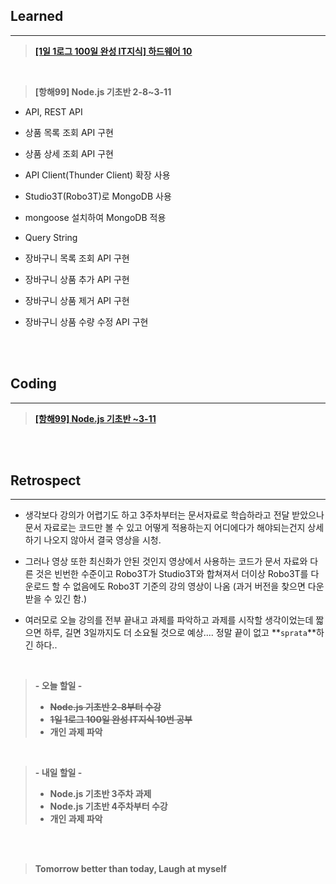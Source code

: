 ## Learned

---

> **[[1일 1로그 100일 완성 IT지식] 하드웨어 10](https://velog.io/@lilclown/1%EC%9D%BC-1%EB%A1%9C%EA%B7%B8-100%EC%9D%BC-%EC%99%84%EC%84%B1-IT%EC%A7%80%EC%8B%9D-%ED%95%98%EB%93%9C%EC%9B%A8%EC%96%B4-10)**

<br>

> **[항해99] Node.js 기초반 2-8~3-11**

- API, REST API

- 상품 목록 조회 API 구현

- 상품 상세 조회 API 구현

- API Client(Thunder Client) 확장 사용

- Studio3T(Robo3T)로 MongoDB 사용

- mongoose 설치하여 MongoDB 적용

- Query String

- 장바구니 목록 조회 API 구현

- 장바구니 상품 추가 API 구현

- 장바구니 상품 제거 API 구현

- 장바구니 상품 수량 수정 API 구현

<br><br>

## Coding

---

> **[[항해99] Node.js 기초반 ~3-11](https://github.com/lilclown97/TIL/tree/main/%ED%95%AD%ED%95%B499/W3-SPA_MALL-nologin)**

<br><br>

## Retrospect

---

- 생각보다 강의가 어렵기도 하고 3주차부터는 문서자료로 학습하라고 전달 받았으나 문서 자료로는 코드만 볼 수 있고 어떻게 적용하는지 어디에다가 해야되는건지 상세하기 나오지 않아서 결국 영상을 시청.

- 그러나 영상 또한 최신화가 안된 것인지 영상에서 사용하는 코드가 문서 자료와 다른 것은 빈번한 수준이고 Robo3T가 Studio3T와 합쳐져서 더이상 Robo3T를 다운로드 할 수 없음에도 Robo3T 기준의 강의 영상이 나옴 (과거 버전을 찾으면 다운 받을 수 있긴 함.)

- 여러모로 오늘 강의를 전부 끝내고 과제를 파악하고 과제를 시작할 생각이었는데 짧으면 하루, 길면 3일까지도 더 소요될 것으로 예상.... 정말 끝이 없고 **`sprata`**하긴 하다..

<br>

> **- 오늘 할일 -**
>
> - ~~**Node.js 기초반 2-8부터 수강**~~
> - ~~**1일 1로그 100일 완성 IT지식 10번 공부**~~
> - **개인 과제 파악**

<br>

> **- 내일 할일 -**
>
> - **Node.js 기초반 3주차 과제**
> - **Node.js 기초반 4주차부터 수강**
> - **개인 과제 파악**

<br><br>

> **Tomorrow better than today, Laugh at myself**
